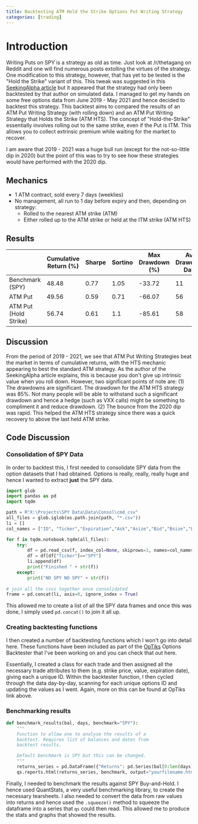```yaml
---
title: Backtesting ATM Hold the Strike Options Put Writing Strategy
categories: [trading]
---
```

# Introduction

Writing Puts on SPY is a strategy as old as time. Just look at /r/thetagang on Reddit and one will find numerous posts extolling the virtues of the strategy. One modification to this strategy, however, that has yet to be tested is the "Hold the Strike" variant of this. This tweak was suggested in this [SeekingAlpha article](https://seekingalpha.com/article/4210320-selling-puts-good-bad-and-ugly) but it appeared that the strategy had only been backtested by that author on simulated data. I managed to get my hands on some free options data from June 2019 - May 2021 and hence decided to backtest this strategy. This backtest aims to compared the results of an ATM Put Writing Strategy (with rolling down) and an ATM Put Writing Strategy that Holds the Strike (ATM HTS). The concept of "Hold-the-Strike" essentially involves rolling out to the same strike, even if the Put is ITM. This allows you to collect extrinsic premium while waiting for the market to recover.

I am aware that 2019 - 2021 was a huge bull run (except for the not-so-little dip in 2020) but the point of this was to try to see how these strategies would have performed with the 2020 dip. 

## Mechanics

- 1 ATM contract, sold every 7 days (weeklies)
- No management, all run to 1 day before expiry and then, depending on strategy:
  - Rolled to the nearest ATM strike (ATM)
  - Either rolled up to the ATM strike or held at the ITM strike (ATM HTS)

## Results

|                       | Cumulative Return (%) | Sharpe | Sortino | Max Drawdown (%) | Avg Drawdown Days | Volatility (% ann.) |
| --------------------- | --------------------- | ------ | ------- | ---------------- | ----------------- | ------------------- |
| Benchmark (SPY)       | 48.48                 | 0.77   | 1.05    | -33.72           | 11                | 21.31               |
| ATM Put               | 49.56                 | 0.59   | 0.71    | -66.07           | 56                | 42.85               |
| ATM Put (Hold Strike) | 56.74                 | 0.61   | 1.1     | -85.61           | 58                | 91.47               |

## Discussion

From the period of 2019 - 2021, we see that ATM Put Writing Strategies beat the market in terms of cumulative returns, with the HTS mechanic appearing to best the standard ATM strategy. As the author of the SeekingAlpha article explains, this is because you don't give up intrinsic value when you roll down. However, two significant points of note are: (1) The drawdowns are significant. The drawdown for the ATM HTS strategy was 85%. Not many people will be able to withstand such a significant drawdown and hence a hedge (such as VXX calls) might be something to compliment it and reduce drawdown. (2) The bounce from the 2020 dip was rapid. This helped the ATM HTS strategy since there was a quick recovery to above the last held ATM strike.

## Code Discussion

### Consolidation of SPY Data

In order to backtest this, I first needed to consolidate SPY data from the option datasets that I had obtained. Options is really, really, really huge and hence I wanted to extract **just** the SPY data. 

```python
import glob
import pandas as pd
import tqdm

path = R"X:\Projects\SPY Data\Data\Consol\cmd_csv"
all_files = glob.iglob(os.path.join(path, "*.csv"))
li = []
col_names = ["ID", "Ticker","Expiration","Ask","Asize","Bid","Bsize","Last","Type","Strike","Vol","OpenInterest","Underlying","DataDate"]

for f in tqdm.notebook.tqdm(all_files):
    try:
        df = pd.read_csv(f, index_col=None, skiprows=1, names=col_names, parse_dates=["Expiration", "DataDate"])
        df = df[df["Ticker"]=="SPY"]
        li.append(df)
        print("Finished " + str(f))
    except:
        print("NO SPY NO SPY" + str(f))
        
# join all the csvs together once consolidated
frame = pd.concat(li, axis=0, ignore_index = True)
```

This allowed me to create a list of all the SPY data frames and once this was done, I simply used `pd.concat()` to join it all up. 

### Creating backtesting functions

I then created a number of backtesting functions which I won't go into detail here. These functions have been included as part of the [OpTiks](https://github.com/zachlim98/optiks-bt) Options Backtester that I've been working on and you can check that out here. 

Essentially, I created a class for each trade and then assigned all the necessary trade attributes to them (e.g. strike price, value, expiration date), giving each a unique ID. Within the backtester function, I then cycled through the data day-by-day, scanning for each unique options ID and updating the values as I went. Again, more on this can be found at OpTiks link above. 

### Benchmarking results

```python
def benchmark_results(bal, days, benchmark="SPY"):
    """
    Function to allow one to analyse the results of a
    backtest. Requires list of balances and dates from
    backtest results. 

    Default benchmark is SPY but this can be changed. 
    """
    returns_series = pd.DataFrame({"Returns": pd.Series(bal[0:len(days)]).pct_change(), "Date":days}).set_index("Date").squeeze()
    qs.reports.html(returns_series, benchmark, output="yourfilename.html", grayscale=False, title="ATM Put Writing (hold the strike)")
```

Finally, I needed to benchmark the results against SPY Buy-and-Hold. I hence used QuantStats, a very useful benchmarking library, to create the necessary tearsheets. I also needed to convert the data from raw values into returns and hence used the `.squeeze()` method to squeeze the dataframe into a series that `qs` could then read. This allowed me to produce the stats and graphs that showed the results. 